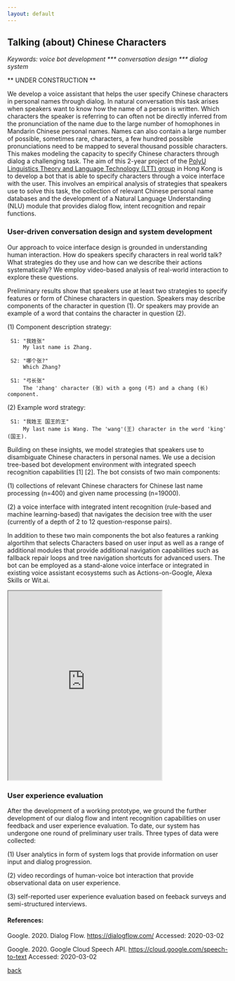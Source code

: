 ```yaml
---
layout: default
---
```


## Talking (about) Chinese Characters



 <i> Keywords: voice bot development *** conversation design *** dialog system </i>

** UNDER CONSTRUCTION **


We develop a voice assistant that helps the user specify Chinese characters in personal names through dialog. In natural conversation this task arises when speakers want to know how the name of a person is written. Which characters the speaker is referring to can often not be directly inferred from the pronunciation of the name due to the large number of homophones in Mandarin Chinese personal names. Names can also contain a large number of possible, sometimes rare, characters, a few hundred possible pronunciations need to be mapped to several thousand possible characters. This makes modeling the capacity to specify Chinese characters through dialog a challenging task. The aim of this 2-year project of the <a href="http://llt.cbs.polyu.edu.hk/">PolyU Linguistics Theory and Language Technology (LTT) group</a> in Hong Kong is to develop a bot that is able to specify characters through a voice interface with the user. This involves an empirical analysis of strategies that speakers use to solve this task, the collection of relevant Chinese personal name databases and the development of a Natural Language Understanding (NLU) module that provides dialog flow, intent recognition and repair functions.

### User-driven conversation design and system development

Our approach to voice interface design is grounded in understanding human interaction. How do speakers specify characters in real world talk? What strategies do they use and how can we describe their actions systematically? We employ video-based analysis of real-world interaction to explore these questions.

Preliminary results show that speakers use at least two strategies to specify features or form of Chinese characters in question. Speakers may describe components of the character in question (1). Or speakers may provide an example of a word that contains the character in question (2). 
	
(1) Component description strategy:
 
	 S1: "我姓张"
	     My last name is Zhang.
    	 
	 S2: "哪个张?"
	     Which Zhang?
    	 
	 S1: "弓长张"
	     The 'zhang' character (张) with a gong (弓) and a chang (长) component.
	    	  
(2) Example word strategy:
	
	 S1: "我姓王 国王的王"
	     My last name is Wang. The 'wang'(王) character in the word 'king' (国王).


Building on these insights, we model strategies that speakers use to disambiguate Chinese characters in personal names. We use a decision tree-based bot development environment with integrated speech recognition capabilities [1] [2]. The bot consists of two main components:

(1) collections of relevant Chinese characters for Chinese last name processing (n=400) and given name processing (n=19000).

(2) a voice interface with integrated intent recognition (rule-based and machine learning-based) that navigates the decision tree with the user (currently of a depth of 2 to 12 question-response pairs).

In addition to these two main components the bot also features a ranking algortihm that selects Characters based on user input as well as a range of additional modules that provide additional navigation capabilities such as fallback repair loops and tree navigation shortcuts for advanced users. The bot can be employed as a stand-alone voice interface or integrated in existing voice assistant ecosystems such as Actions-on-Google, Alexa Skills or Wit.ai.


<iframe allow="microphone;" width="350" height="430" src="https://console.dialogflow.com/api-client/demo/embedded/1779b520-551f-4bbf-bc9c-0a5154f217e0">
</iframe>


### User experience evaluation

After the development of a working prototype, we ground the further development of our dialog flow and intent recognition capabilities on user feedback and user experience evaluation. To date, our system has undergone one round of preliminary user trails. Three types of data were collected:

(1) User analytics in form of system logs that provide information on user input and dialog progression.

(2) video recordings of human-voice bot interaction that provide observational data on user experience.

(3) self-reported user experience evaluation based on feeback surveys and semi-structured interviews.




#### References:

Google. 2020. Dialog Flow. https://dialogflow.com/ Accessed: 2020-03-02

Google. 2020. Google Cloud Speech API. https://cloud.google.com/speech-to-text Accessed: 2020-03-02

[back](./)
